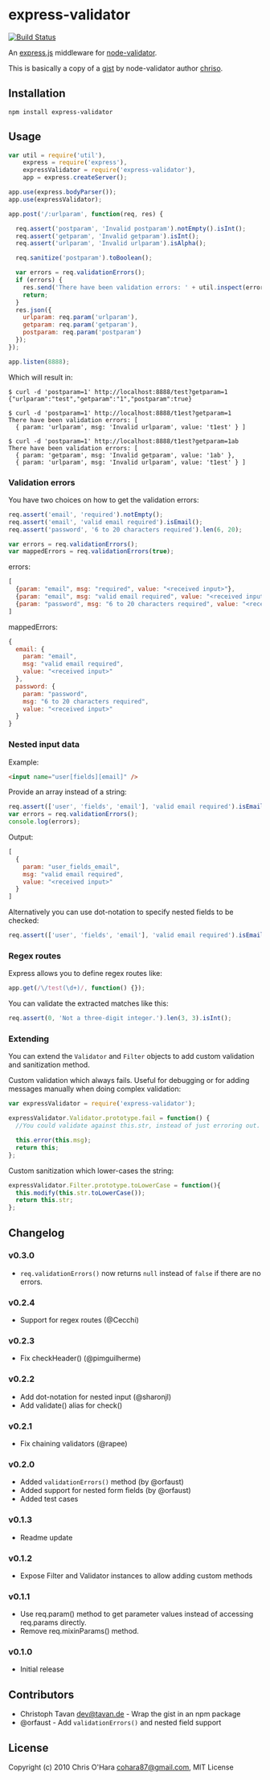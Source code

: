 # express-validator

[![Build Status](https://secure.travis-ci.org/ctavan/express-validator.png)](http://travis-ci.org/ctavan/express-validator)

An [express.js]( https://github.com/visionmedia/express ) middleware for
[node-validator]( https://github.com/chriso/node-validator ).

This is basically a copy of a [gist]( https://gist.github.com/752126 ) by
node-validator author [chriso]( https://github.com/chriso ).

## Installation

```
npm install express-validator
```

## Usage

```javascript
var util = require('util'),
    express = require('express'),
    expressValidator = require('express-validator'),
    app = express.createServer();

app.use(express.bodyParser());
app.use(expressValidator);

app.post('/:urlparam', function(req, res) {

  req.assert('postparam', 'Invalid postparam').notEmpty().isInt();
  req.assert('getparam', 'Invalid getparam').isInt();
  req.assert('urlparam', 'Invalid urlparam').isAlpha();

  req.sanitize('postparam').toBoolean();

  var errors = req.validationErrors();
  if (errors) {
    res.send('There have been validation errors: ' + util.inspect(errors), 500);
    return;
  }
  res.json({
    urlparam: req.param('urlparam'),
    getparam: req.param('getparam'),
    postparam: req.param('postparam')
  });
});

app.listen(8888);
```

Which will result in:

```
$ curl -d 'postparam=1' http://localhost:8888/test?getparam=1
{"urlparam":"test","getparam":"1","postparam":true}

$ curl -d 'postparam=1' http://localhost:8888/t1est?getparam=1
There have been validation errors: [
  { param: 'urlparam', msg: 'Invalid urlparam', value: 't1est' } ]

$ curl -d 'postparam=1' http://localhost:8888/t1est?getparam=1ab
There have been validation errors: [
  { param: 'getparam', msg: 'Invalid getparam', value: '1ab' },
  { param: 'urlparam', msg: 'Invalid urlparam', value: 't1est' } ]
```

### Validation errors

You have two choices on how to get the validation errors:

```javascript
req.assert('email', 'required').notEmpty();
req.assert('email', 'valid email required').isEmail();
req.assert('password', '6 to 20 characters required').len(6, 20);

var errors = req.validationErrors();
var mappedErrors = req.validationErrors(true);
```

errors:

```javascript
[
  {param: "email", msg: "required", value: "<received input>"},
  {param: "email", msg: "valid email required", value: "<received input>"},
  {param: "password", msg: "6 to 20 characters required", value: "<received input>"}
]
```

mappedErrors:

```javascript
{
  email: {
    param: "email",
    msg: "valid email required",
    value: "<received input>"
  },
  password: {
    param: "password",
    msg: "6 to 20 characters required",
    value: "<received input>"
  }
}
```

### Nested input data

Example:

```html
<input name="user[fields][email]" />
```

Provide an array instead of a string:

```javascript
req.assert(['user', 'fields', 'email'], 'valid email required').isEmail();
var errors = req.validationErrors();
console.log(errors);
```

Output:

```javascript
[
  {
    param: "user_fields_email",
    msg: "valid email required",
    value: "<received input>"
  }
]
```

Alternatively you can use dot-notation to specify nested fields to be checked:

```javascript
req.assert(['user', 'fields', 'email'], 'valid email required').isEmail();
```

### Regex routes

Express allows you to define regex routes like:

```javascript
app.get(/\/test(\d+)/, function() {});
```

You can validate the extracted matches like this:

```javascript
req.assert(0, 'Not a three-digit integer.').len(3, 3).isInt();
```

### Extending

You can extend the `Validator` and `Filter` objects to add custom validation
and sanitization method.

Custom validation which always fails. Useful for debugging or for
adding messages manually when doing complex validation:

```javascript
var expressValidator = require('express-validator');

expressValidator.Validator.prototype.fail = function() {
  //You could validate against this.str, instead of just erroring out.

  this.error(this.msg);
  return this;
};
```

Custom sanitization which lower-cases the string:

```javascript
expressValidator.Filter.prototype.toLowerCase = function(){
  this.modify(this.str.toLowerCase());
  return this.str;
};
```

## Changelog

### v0.3.0
- `req.validationErrors()` now returns `null` instead of `false` if there are no errors.

### v0.2.4
- Support for regex routes (@Cecchi)

### v0.2.3
- Fix checkHeader() (@pimguilherme)

### v0.2.2
- Add dot-notation for nested input (@sharonjl)
- Add validate() alias for check()

### v0.2.1
- Fix chaining validators (@rapee)

### v0.2.0
- Added `validationErrors()` method (by @orfaust)
- Added support for nested form fields (by @orfaust)
- Added test cases

### v0.1.3
- Readme update

### v0.1.2
- Expose Filter and Validator instances to allow adding custom methods

### v0.1.1
- Use req.param() method to get parameter values instead of accessing
  req.params directly.
- Remove req.mixinParams() method.

### v0.1.0
- Initial release

## Contributors

- Christoph Tavan <dev@tavan.de> - Wrap the gist in an npm package
- @orfaust - Add `validationErrors()` and nested field support

## License

Copyright (c) 2010 Chris O'Hara <cohara87@gmail.com>, MIT License

